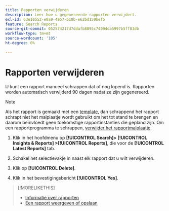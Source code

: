 ```yaml
---
title: Rapporten verwijderen
description: Leer hoe u gegenereerde rapporten verwijdert.
exl-id: 63e10552-e0a9-4957-b18b-e62bd150bef5
feature: Search Reports
source-git-commit: 052574217d7ddafb8895c74094da5997b5ff83db
workflow-type: tm+mt
source-wordcount: '105'
ht-degree: 0%

---
```


# Rapporten verwijderen

U kunt een rapport manueel schrappen dat of nog lopend is. Rapporten worden automatisch verwijderd 90 dagen nadat ze zijn gegenereerd.

>[!NOTE]
>
>Als het rapport is gemaakt met een [template](/help/search-social-commerce/reports/automation/templates/template-about.md), dan schrappend het rapport schrapt niet het malplaatje wordt gebruikt om het tot stand te brengen en daarom beïnvloedt geen toekomstige rapportinstanties die gepland zijn. Om een rapportprogramma te schrappen, [verwijder het rapportmalplaatje](/help/search-social-commerce/reports/automation/templates/template-delete.md).

1. Klik in het hoofdmenu op **[!UICONTROL Search]> [!UICONTROL Insights & Reports] >[!UICONTROL Reports]**, die voor de **[!UICONTROL Latest Reports]** tab.

1. Schakel het selectievakje in naast elk rapport dat u wilt verwijderen.

1. Klik op **[!UICONTROL Delete]**.

1. Klik in het bevestigingsbericht **[!UICONTROL Yes]**.

>[!MORELIKETHIS]
>
>* [Informatie over rapporten](/help/search-social-commerce/reports/report-about.md)
>* [Een rapport weergeven of opslaan](/help/search-social-commerce/reports/management/report-view-save.md)
